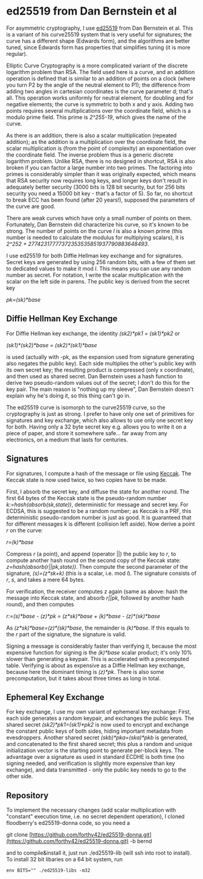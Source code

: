 ed25519 from Dan Bernstein et al
================================

For asymmetric cryptography, I use <a href="http://ed25519.cr.yp.to/">ed25519</a> from
Dan Bernstein et al.  This is a variant of his curve25519 system that is
very useful for signatures; the curve has a different shape (Edwards form), and
the algorithms are better tuned, since Edwards form has properties that
simplifies tuning (it is more regular).

Elliptic Curve Cryptography is a more complicated variant of the discrete
logarithm problem than RSA.  The field used here is a curve, and an
addition operation is defined that is similar to an addition of points on a
clock (where you turn P2 by the angle of the neutral element to P1); the
difference from adding two angles in cartesian coordinates is the curve
parameter d; that's all.  This operation works uniformly for neutral
element, for doubling and for negative elements; the curve is symmetric to both
x and y axis.  Adding two points requires several multiplications over the
coordinate field, which is a modulo prime field.  This prime is <i>2^255-19</i>,
which gives the name of the curve.

As there is an addition, there is also a scalar multiplication (repeated
addition); as the addition is a multiplication over the coordinate field, the
scalar multiplication is (from the point of complexity) an exponentiation over
the coordinate field.  The inverse problem thus is a generic discrete
logarithm problem.  Unlike RSA, there is no designed in shortcut, RSA is
also broken if you can factor a large number into two primes.  The
factoring into primes is considerably simpler than it was originally expected,
which means that RSA security now requires long keys, and longer keys don't
result in adequately better security (3000 bits is 128 bit security, but for
256 bits security you need a 15000 bit key - that's a factor of 5).  So
far, no shortcut to break ECC has been found (after 20 years!), supposed the
parameters of the curve are good.

There are weak curves which have only a small number of points on them.
 Fortunately, Dan Bernstein did characterize his curve, so it's known to
be strong.  The number of points on the curve <i>l</i> is also a known
prime (this number is needed to calculate the modulus for multiplying scalars),
it is <i>2^252 + 27742317777372353535851937790883648493</i>.

I use ed25519 for both Diffie Hellman key exchange and for signatures.
 Secret keys are generated by using 256 random bits, with a few of them
set to dedicated values to make it mod <i>l</i>.  This means you can use
any random number as secret.  For notation, I write the scalar
multiplication with the scalar on the left side in parens.  The public key
is derived from the secret key

<i>pk=(sk)\*base</i>

## Diffie Hellman Key Exchange ##

For Diffie Hellman key exchange, the identity <i>(sk2)\*pk1 = (sk1)\*pk2</i> or

<i>(sk1)\*(sk2)\*base = (sk2)\*(sk1)\*base</i>

is used (actually with -pk, as the expansion used from signature generating
also negates the public key).  Each side multiplies the other's public key
with its own secret key; the resulting product is compressed (only x
coordinate), and then used as shared secret.  Dan Bernstein uses a hash
function to derive two pseudo-random values out of the secret; I don't do this
for the key pair.  The main reason is "nothing up my sleeve", Dan
Bernstein doesn't explain why he's doing it, so this thing can't go in.

The ed25519 curve is isomorph to the curve25519 curve, so the cryptography
is just as strong.  I prefer to have only one set of primitives for
signatures and key exchange, which also allows to use only one secret key for
both.  Having only a 32 byte secret key e.g. allows you to write it on a
piece of paper, and store it somewhere safe... far away from any electronics,
on a medium that lasts for centuries.

## Signatures ##

For signatures, I compute a hash of the message or file using
[Keccak](http://keccak.noekeon.org/).  The Keccak state is now
used twice, so two copies have to be made.

First, I absorb the secret key, and diffuse the state for another round.
 The first 64 bytes of the Keccak state is the pseudo-random number
<i>k:=hash(absorb(sk,state))</i>, deterministic for message and secret key.  For
ECDSA, this is suggested to be a random number; as Keccak is a PRF, this
deterministic pseudo-random number is just as good.  It is guaranteed that
for different messages k is different (collision left aside).  Now derive
a point <i>r</i> on the curve:

<i>r=(k)\*base</i>

Compress <i>r</i> (a point), and append (operator \|\|) the public key
to <i>r</i>, to compute another hash round on the second copy of the
Keccak state: <i>z=hash(absorb(r\|\|pk,state))</i>.  Then compute the
second parameter of the signature, <i>(s)=(z\*sk+k)</i> (this is a scalar,
i.e. mod <i>l</i>).  The signature consists of <i>r</i>, <i>s</i>, and
takes a mere 64 bytes.

For verification, the receiver computes z again (same as above: hash the
message into Keccak state, and absorb <i>r\|\|pk</i>, followed by another hash round),
and then computes

<i>r:=(s)\*base - (z)\*pk = (z\*sk)\*base + (k)\*base - (z)\*(sk)\*base</i>

As <i>(z\*sk)\*base=(z)\*(sk)\*base</i>, the remainder is
<i>(k)\*base</i>.  If this equals to the <i>r</i> part of the
signature, the signature is valid.

Signing a message is considerably faster than verifying it, because
the most expensive function for signing is the <i>(k)\*base</i> scalar
product; it's only 10% slower than generating a keypair.  This is
accelerated with a precomputed table.  Verifying is about as expensive
as a Diffie Hellman key exchange, because here the dominant timing is
<i>(z)\*pk</i>.  There is also some precomputation, but it takes about
three times as long in total.

## Ephemeral Key Exchange ##

For key exchange, I use my own variant of ephemeral key exchange:
First, each side generates a random keypair, and exchanges the public
keys.  The shared secret <i>(sk2)\*pk1=(sk1)\*pk2</i> is now used to
encrypt and exchange the constant public keys of both sides, hiding
important metadata from evesdroppers.  Another shared secret
<i>(skb)\*pka=(ska)\*pkb</i> is generated, and concatenated to the
first shared secret; this plus a random and unique initialization
vector is the starting point to generate per-block keys.  The
advantage over a signature as used in standard ECDHE is both time (no
signing needed, and verification is slightly more expensive than key
exchange), and data transmitted - only the public key needs to go to
the other side.

## Repository ##

To implement the necessary changes (add scalar multiplication with
"constant" execution time, i.e. no secret dependent operation), I cloned
floodberry's ed25519-donna code, so you need a

git clone [https://github.com/forthy42/ed25519-donna.git](https://github.com/forthy42/ed25519-donna.git) -b bernd

and to compile&install it, just run ./ed25519-lib (will ssh into root to
install).  To install 32 bit libaries on a 64 bit system, run

    env BITS="" ./ed25519-libs -m32
